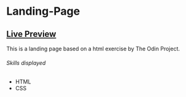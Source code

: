 # Landing-Page

## <a href="https://brodeed.github.io/landing-page/">Live Preview</a><br>

This is a landing page based on a html exercise by The Odin Project.

###### Skills displayed

- HTML
- CSS

